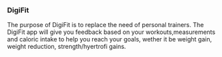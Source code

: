 ### DigiFit

The purpose of DigiFit is to replace the need of personal trainers. The DigiFit app will give you feedback based on your workouts,measurements and caloric intake to help you reach your goals, wether it be weight gain, weight reduction, strength/hyertrofi gains.

